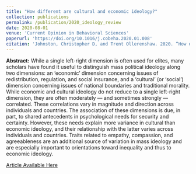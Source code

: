```yaml
---
title: "How different are cultural and economic ideology?"
collection: publications
permalink: /publication/2020_ideology_review
date: 2020-08-01
venue: 'Current Opinion in Behavioral Sciences'
paperurl: 'https://doi.org/10.1016/j.cobeha.2020.01.008'
citation: 'Johnston, Christopher D, and Trent Ollerenshaw. 2020. “How different are cultural and economic ideology?” Current Opinion in Behavioral Sciences 34: 94–101.'
---
```

**Abstract:** While a single left-right dimension is often used for elites, many scholars have found it useful to distinguish mass political ideology along two dimensions: an ‘economic’ dimension concerning issues of redistribution, regulation, and social insurance, and a ‘cultural’ (or ‘social’) dimension concerning issues of national boundaries and traditional morality. While economic and cultural ideology do not reduce to a single left-right dimension, they are often moderately — and sometimes strongly — correlated. These correlations vary in magnitude and direction across individuals and countries. The association of these dimensions is due, in part, to shared antecedents in psychological needs for security and certainty. However, these needs explain more variance in cultural than economic ideology, and their relationship with the latter varies across individuals and countries. Traits related to empathy, compassion, and agreeableness are an additional source of variation in mass ideology and are especially important to orientations toward inequality and thus to economic ideology.

[Article Available Here](http://dx.doi.org/10.1016/j.cobeha.2020.01.008)
